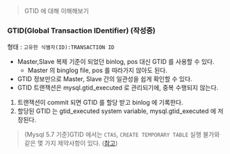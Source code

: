 

> GTID 에 대해 이해해보기

### GTID(Global Transaction IDentifier) (작성중)

형태 : `고유한 식별자(ID):TRANSACTION ID`

- Master,Slave 복제 기준이 되었던 binlog, pos 대신 GTID 를 사용할 수 있다.
  - Master 의 binglog file, pos 를 따라가지 않아도 된다.
- GTID 정보만으로 Master, Slave 간의 일관성을 쉽게 확인할 수 있다.
- GTID 트랜잭션은 mysql.gtid_executed 로 관리되기에, 중복 수행되지 않는다.

1. 트랜잭션이 commit 되면 GTID 를 할당 받고 binlog 에 기록한다.
2. 할당된 GTID 는 gtid_executed system variable, mysql.gtid_executed 에 저장된다.

> (Mysql 5.7 기준)GTID 에서는 `CTAS`, `CREATE TEMPORARY TABLE` 실행 불가와 같은 몇 가지 제약사항이 있다. ([참고](https://dev.mysql.com/doc/refman/5.7/en/replication-gtids-restrictions.html))